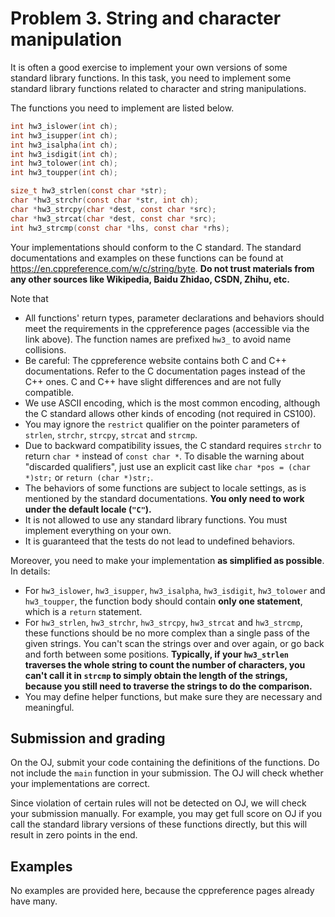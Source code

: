 # Problem 3. String and character manipulation

It is often a good exercise to implement your own versions of some standard library functions. In this task, you need to implement some standard library functions related to character and string manipulations.

The functions you need to implement are listed below.

```c
int hw3_islower(int ch);
int hw3_isupper(int ch);
int hw3_isalpha(int ch);
int hw3_isdigit(int ch);
int hw3_tolower(int ch);
int hw3_toupper(int ch);

size_t hw3_strlen(const char *str);
char *hw3_strchr(const char *str, int ch);
char *hw3_strcpy(char *dest, const char *src);
char *hw3_strcat(char *dest, const char *src);
int hw3_strcmp(const char *lhs, const char *rhs);
```

Your implementations should conform to the C standard. The standard documentations and examples on these functions can be found at https://en.cppreference.com/w/c/string/byte. **Do not trust materials from any other sources like Wikipedia, Baidu Zhidao, CSDN, Zhihu, etc.**

Note that

- All functions' return types, parameter declarations and behaviors should meet the requirements in the cppreference pages (accessible via the link above). The function names are prefixed `hw3_` to avoid name collisions.
- Be careful: The cppreference website contains both C and C++ documentations. Refer to the C documentation pages instead of the C++ ones. C and C++ have slight differences and are not fully compatible.
- We use ASCII encoding, which is the most common encoding, although the C standard allows other kinds of encoding (not required in CS100).
- You may ignore the `restrict` qualifier on the pointer parameters of `strlen`, `strchr`, `strcpy`, `strcat` and `strcmp`.
- Due to backward compatibility issues, the C standard requires `strchr` to return `char *` instead of `const char *`. To disable the warning about "discarded qualifiers", just use an explicit cast like `char *pos = (char *)str;` or `return (char *)str;`.
- The behaviors of some functions are subject to locale settings, as is mentioned by the standard documentations. **You only need to work under the default locale (`"C"`).**
- It is not allowed to use any standard library functions. You must implement everything on your own.
- It is guaranteed that the tests do not lead to undefined behaviors.

Moreover, you need to make your implementation **as simplified as possible**. In details:

- For `hw3_islower`, `hw3_isupper`, `hw3_isalpha`, `hw3_isdigit`, `hw3_tolower` and `hw3_toupper`, the function body should contain **only one statement**, which is a `return` statement.
- For `hw3_strlen`, `hw3_strchr`, `hw3_strcpy`, `hw3_strcat` and `hw3_strcmp`, these functions should be no more complex than a single pass of the given strings. You can't scan the strings over and over again, or go back and forth between some positions. **Typically, if your `hw3_strlen` traverses the whole string to count the number of characters, you can't call it in `strcmp` to simply obtain the length of the strings, because you still need to traverse the strings to do the comparison.**
- You may define helper functions, but make sure they are necessary and meaningful.

## Submission and grading

On the OJ, submit your code containing the definitions of the functions. Do not include the `main` function in your submission. The OJ will check whether your implementations are correct.

Since violation of certain rules will not be detected on OJ, we will check your submission manually. For example, you may get full score on OJ if you call the standard library versions of these functions directly, but this will result in zero points in the end.

## Examples

No examples are provided here, because the cppreference pages already have many.
